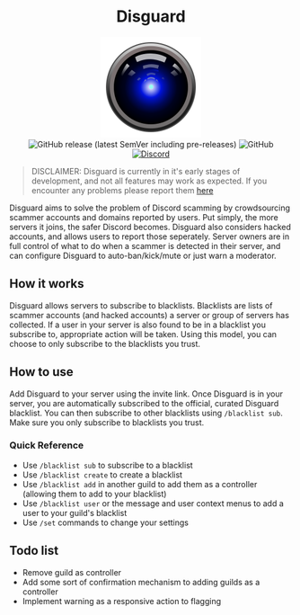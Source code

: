 <div align="center">
  <h1>Disguard</h1>
  <img alt="Disguard Logo of a camera with a blue tint" src="logo.svg">
  <img alt="GitHub release (latest SemVer including pre-releases)" src="https://img.shields.io/github/v/release/TheOtterlord/disguard?include_prereleases">
  <img alt="GitHub" src="https://img.shields.io/github/license/TheOtterlord/disguard">
  <a href="https://discord.gg/sYj5cFJQmA">
    <img alt="Discord" src="https://img.shields.io/discord/986649203088449578?label=discord">
  </a>
</div>

> DISCLAIMER: Disguard is currently in it's early stages of development, and not all features may work as expected. If you encounter any problems please report them [here](https://github.com/Theotterlord/disguard/issues)

Disguard aims to solve the problem of Discord scamming by crowdsourcing scammer accounts and domains reported by users. Put simply, the more servers it joins, the safer Discord becomes. Disguard also considers hacked accounts, and allows users to report those seperately. Server owners are in full control of what to do when a scammer is detected in their server, and can configure Disguard to auto-ban/kick/mute or just warn a moderator.

## How it works

Disguard allows servers to subscribe to blacklists. Blacklists are lists of scammer accounts (and hacked accounts) a server or group of servers has collected. If a user in your server is also found to be in a blacklist you subscribe to, appropriate action will be taken. Using this model, you can choose to only subscribe to the blacklists you trust.

## How to use

Add Disguard to your server using the invite link. Once Disguard is in your server, you are automatically subscribed to the official, curated Disguard blacklist. You can then subscribe to other blacklists using `/blacklist sub`. Make sure you only subscribe to blacklists you trust.

### Quick Reference

- Use `/blacklist sub` to subscribe to a blacklist
- Use `/blacklist create` to create a blacklist
- Use `/blacklist add` in another guild to add them as a controller (allowing them to add to your blacklist)
- Use `/blacklist user` or the message and user context menus to add a user to your guild's blacklist
- Use `/set` commands to change your settings

## Todo list

- Remove guild as controller
- Add some sort of confirmation mechanism to adding guilds as a controller
- Implement warning as a responsive action to flagging
